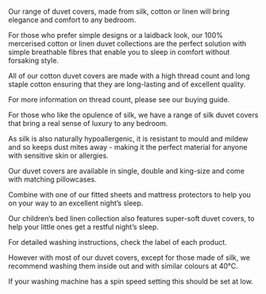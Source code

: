 Our range of duvet covers, made from silk, cotton or linen will bring elegance and comfort to any bedroom.

For those who prefer simple designs or a laidback look, our 100% mercerised cotton or linen duvet collections are the perfect solution with simple breathable fibres that enable you to sleep in comfort without forsaking style.

All of our cotton duvet covers are made with a high thread count and long staple cotton ensuring that they are long-lasting and of excellent quality.

For more information on thread count, please see our buying guide.

For those who like the opulence of silk, we have a range of silk duvet covers that bring a real sense of luxury to any bedroom.

As silk is also naturally hypoallergenic, it is resistant to mould and mildew and so keeps dust mites away - making it the perfect material for anyone with sensitive skin or allergies.

Our duvet covers are available in single, double and king-size and come with matching pillowcases.

Combine with one of our fitted sheets and mattress protectors to help you on your way to an excellent night’s sleep.

Our children’s bed linen collection also features super-soft duvet covers, to help your little ones get a restful night’s sleep.

For detailed washing instructions, check the label of each product.

However with most of our duvet covers, except for those made of silk, we recommend washing them inside out and with similar colours at 40°C.

If your washing machine has a spin speed setting this should be set at low.
